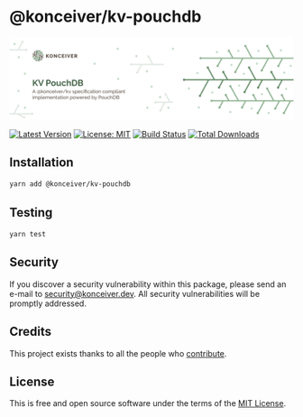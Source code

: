 # @konceiver/kv-pouchdb

<p align="center"><img src="./banner.png" /></p>

[![Latest Version](https://badgen.now.sh/npm/v/@konceiver/kv-pouchdb)](https://www.npmjs.com/package/@konceiver/kv-pouchdb)
[![License: MIT](https://badgen.now.sh/badge/license/MIT/green)](./LICENSE)
[![Build Status](https://img.shields.io/github/workflow/status/konceiver/kv-pouchdb/run-tests?label=tests)](https://img.shields.io/github/workflow/status/konceiver/kv-pouchdb/CI?label=CI)
[![Total Downloads](https://badgen.net/npm/dt/konceiver/kv-pouchdb)](https://npmjs.org/package/@konceiver/kv-pouchdb)

## Installation

```bash
yarn add @konceiver/kv-pouchdb
```

## Testing

```bash
yarn test
```

## Security

If you discover a security vulnerability within this package, please send an e-mail to security@konceiver.dev. All security vulnerabilities will be promptly addressed.

## Credits

This project exists thanks to all the people who [contribute](../../contributors).

## License

This is free and open source software under the terms of the [MIT License](./LICENSE).
